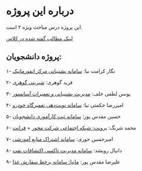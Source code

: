 # درباره این پروژه

این پروژه درس مباحث ویژه ۲ است.

[لینک مطالب گفته‌ شده در کلاس](https://enchanted-bite-6e1.notion.site/Laravel-19b2f549e04480beb13bc5cc82a75460)

## پروژه دانشجویان:

۱- نگار کرامت نیا: [سامانه پشتیبانی مرکز انفورماتیک](https://github.com/negarkeramatnia/Informatics_Center_Support_System)

۲- فرید گوهری: [شیرینی گوهری](https://github.com/FaridG7/gohari-pastry)

۳- یونس لطفی خلف: [مدیریت پشتیبانی و تعمیرات آسانسور](https://github.com/Younes-LK/EasySor)

۴- امیررضا حکمتی نیا: [سامانه نوبت‌دهی تعمیرگاه خودرو](https://github.com/AmirrezaHKM/car-service-laravel/tree/master)

۵- حسین مقدس پور: [سامانه ثبت كارآموزي دانشجويان](https://github.com/HosseinMoghadaspour/Internship)

۶- محمد شرنگ: [پرونت: شبکه اجتماعی شرکت محور](https://github.com/Mmdshorang/pronet2) + [فرانت](https://github.com/Mmdshorang/pronetfront)

۷- امیرحسین حوری: [سامانه اشتراک منابع آموزشی](https://github.com/amir18160/jozveh-dan-server)

۸- دانیال رویشد: [سامانه مدیریت تاکسی اکتشافات نفت](https://github.com/roveished/taxi_managment)

۹- علیرضا مقدس پور: [مانیا: سامانه برخط سفارش غذا](https://github.com/Virtualireza/ManiaFood)
